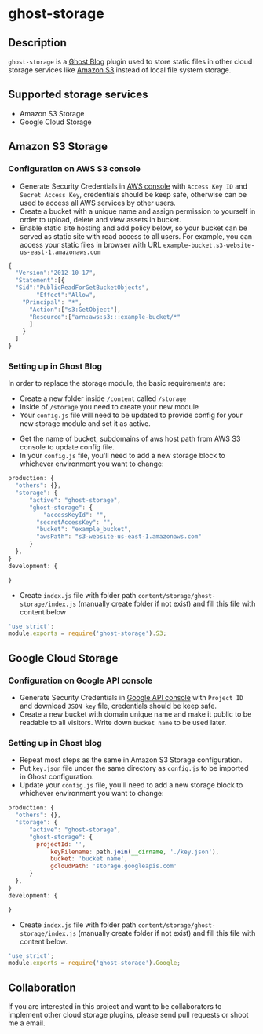 # ghost-storage

## Description
`ghost-storage` is a [Ghost Blog](https://ghost.org/developers/) plugin used to store static files in other cloud storage services like [Amazon S3](https://aws.amazon.com/s3) instead of local file system storage.

## Supported storage services
- Amazon S3 Storage
- Google Cloud Storage

## Amazon S3 Storage
### Configuration on AWS S3 console
* Generate Security Credentials in [AWS console](https://aws.amazon.com) with `Access Key ID` and `Secret Access Key`, credentials should be keep safe, otherwise can be used to access all AWS services by other users.
* Create a bucket with a unique name and assign permission to yourself in order to upload, delete and view assets in bucket.
* Enable static site hosting and add policy below, so your bucket can be served as static site with read access to all users. For example, you can access your static files in browser with URL `example-bucket.s3-website-us-east-1.amazonaws.com`
```javascript
{
  "Version":"2012-10-17",
  "Statement":[{
  "Sid":"PublicReadForGetBucketObjects",
        "Effect":"Allow",
    "Principal": "*",
      "Action":["s3:GetObject"],
      "Resource":["arn:aws:s3:::example-bucket/*"
      ]
    }
  ]
}
```
### Setting up in Ghost Blog
In order to replace the storage module, the basic requirements are:

- Create a new folder inside `/content` called `/storage`
- Inside of `/storage` you need to create your new module
- Your `config.js` file will need to be updated to provide config for your new storage module and set it as active.
* Get the name of bucket, subdomains of aws host path from AWS S3 console to update config file.
* In your `config.js` file, you'll need to add a new storage block to whichever environment you want to change:
```javascript
production: {
  "others": {},
  "storage": {
      "active": "ghost-storage",
      "ghost-storage": {
          "accessKeyId": "",
        "secretAccessKey": "",
        "bucket": "example_bucket",
        "awsPath": "s3-website-us-east-1.amazonaws.com"
      }
  },
}
development: {

}
```
- Create `index.js` file with folder path `content/storage/ghost-storage/index.js` (manually create folder if not exist) and fill this file with content below
```javascript
'use strict';
module.exports = require('ghost-storage').S3;
```
## Google Cloud Storage
### Configuration on Google API console
* Generate Security Credentials in [Google API console](https://console.developers.google.com) with `Project ID` and download `JSON key` file, credentials should be keep safe.
* Create a new bucket with domain unique name and make it public to be readable to all visitors. Write down `bucket name` to be used later.
### Setting up in Ghost blog
- Repeat most steps as the same in Amazon S3 Storage configuration.
- Put `key.json` file under the same directory as `config.js` to be imported in Ghost configuration.
- Update your `config.js` file, you'll need to add a new storage block to whichever environment you want to change:
```javascript
production: {
  "others": {},
  "storage": {
      "active": "ghost-storage",
      "ghost-storage": {
        projectId: '',
            keyFilename: path.join(__dirname, './key.json'),
            bucket: 'bucket name',
            gcloudPath: 'storage.googleapis.com'
      }
  },
}
development: {

}
```
- Create `index.js` file with folder path `content/storage/ghost-storage/index.js` (manually create folder if not exist) and fill this file with content below.
```javascript
'use strict';
module.exports = require('ghost-storage').Google;
```



## Collaboration
If you are interested in this project and want to be collaborators to implement other cloud storage plugins, please send pull requests or shoot me a email.
